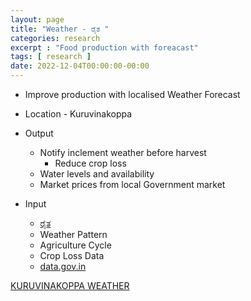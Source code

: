 ```yaml
---
layout: page
title: "Weather - ರೈತ "
categories: research
excerpt : "Food production with foreacast"
tags: [ research ]
date: 2022-12-04T00:00:00-00:00
---
```


* Improve production with localised Weather Forecast

* Location - Kuruvinakoppa

* Output
  * Notify inclement weather before harvest
    * Reduce crop loss
  * Water levels and availability
  * Market prices from local Government market

* Input
  * [ರೈತ](https://slabstech.com/raita)
  * Weather Pattern 
  * Agriculture Cycle
  * Crop Loss Data
  * [data.gov.in](data.gov.in)


<a class="weatherwidget-io" href="https://forecast7.com/en/15d8275d67/kuruvinakoppa/" data-label_1="KURUVINAKOPPA" data-label_2="WEATHER" data-theme="original" >KURUVINAKOPPA WEATHER</a>
<script>
    !function(d,s,id){var js,fjs=d.getElementsByTagName(s)[0];if(!d.getElementById(id)){js=d.createElement(s);js.id=id;js.src='https://weatherwidget.io/js/widget.min.js';fjs.parentNode.insertBefore(js,fjs);}}(document,'script','weatherwidget-io-js');
</script>